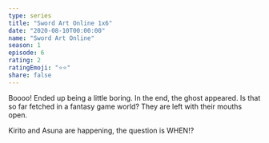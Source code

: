 ```yaml
---
type: series
title: "Sword Art Online 1x6"
date: "2020-08-10T00:00:00"
name: "Sword Art Online"
season: 1
episode: 6
rating: 2
ratingEmoji: "⭐️⭐️"
share: false
---
```


Boooo! Ended up being a little boring. In the end, the ghost appeared. Is that so far fetched in a fantasy game world? They are left with their mouths open.

Kirito and Asuna are happening, the question is WHEN!?
